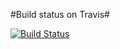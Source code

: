 #Build status on Travis#

[![Build Status](https://travis-ci.org/sonic1981/shortest-Path-technical.svg?branch=master)](https://travis-ci.org/sonic1981/shortest-Path-technical)